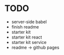 # TODO
- server-side babel
- finish readme
- starter kit
- starter kit react
- starter kit service
- readme -> github pages
